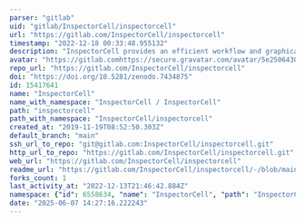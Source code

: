 ```yaml
---
parser: "gitlab"
uid: "gitlab/InspectorCell/inspectorcell"
url: "https://gitlab.com/InspectorCell/inspectorcell"
timestamp: "2022-12-18 00:33:48.955132"
description: "InspectorCell provides an efficient workflow and graphical interface to generate high-quality training datasets from  highly multiplexed microscopy images."
avatar: "https://gitlab.comhttps://secure.gravatar.com/avatar/5e2506430b0136950e8997bacaec3800?s=80&d=identicon"
repo_url: "https://gitlab.com/InspectorCell/inspectorcell"
doi: "https://doi.org/10.5281/zenodo.7434875"
id: 15417641
name: "InspectorCell"
name_with_namespace: "InspectorCell / InspectorCell"
path: "inspectorcell"
path_with_namespace: "InspectorCell/inspectorcell"
created_at: "2019-11-19T08:52:50.303Z"
default_branch: "main"
ssh_url_to_repo: "git@gitlab.com:InspectorCell/inspectorcell.git"
http_url_to_repo: "https://gitlab.com/InspectorCell/inspectorcell.git"
web_url: "https://gitlab.com/InspectorCell/inspectorcell"
readme_url: "https://gitlab.com/InspectorCell/inspectorcell/-/blob/main/README.rst"
forks_count: 1
last_activity_at: "2022-12-13T21:46:42.884Z"
namespace: {"id": 6558634, "name": "InspectorCell", "path": "InspectorCell", "kind": "user", "full_path": "InspectorCell", "parent_id": null, "avatar_url": "https://secure.gravatar.com/avatar/5e2506430b0136950e8997bacaec3800?s=80&d=identicon", "web_url": "https://gitlab.com/InspectorCell"}
date: "2025-06-07 14:27:16.222243"
---
```


